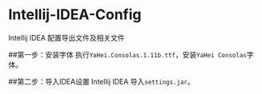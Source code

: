 Intellij-IDEA-Config
====================

Intellij IDEA 配置导出文件及相关文件

##第一步：安装字体
	执行``YaHei.Consolas.1.11b.ttf``，安装``YaHei Consolas``字体。

##第二步：导入IDEA设置
	Intellij IDEA 导入``settings.jar``。